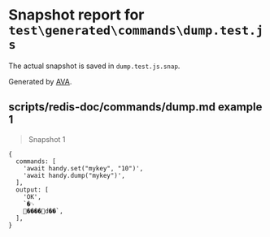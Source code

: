 # Snapshot report for `test\generated\commands\dump.test.js`

The actual snapshot is saved in `dump.test.js.snap`.

Generated by [AVA](https://ava.li).

## scripts/redis-doc/commands/dump.md example 1

> Snapshot 1

    {
      commands: [
        'await handy.set("mykey", "10")',
        'await handy.dump("mykey")',
      ],
      output: [
        'OK',
        ` �␊
         ����d��`,
      ],
    }
